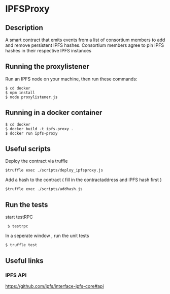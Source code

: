 # IPFSProxy

## Description

A smart contract that emits events from a list of consortium members to add and remove persistent IPFS hashes.
Consortium members agree to pin IPFS hashes in their respective IPFS instances

## Running the proxylistener

Run an IPFS node on your machine, then run these commands:

```
$ cd docker
$ npm install
$ node proxylistener.js

```

## Running in a docker container

```
$ cd docker 
$ docker build -t ipfs-proxy .
$ docker run ipfs-proxy
```

## Useful scripts

Deploy the contract via truffle

``` $truffle exec ./scripts/deploy_ipfsproxy.js ```

Add a hash to the contract ( fill in the contractaddress and IPFS hash first )

``` $truffle exec ./scripts/addhash.js ```


## Run the tests

start testRPC

``` $ testrpc```

In a seperate window , run the unit tests

``` $ truffle test ```

## Useful links

### IPFS API

https://github.com/ipfs/interface-ipfs-core#api





